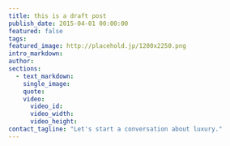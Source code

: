 ```yaml
---
title: this is a draft post
publish_date: 2015-04-01 00:00:00
featured: false
tags:
featured_image: http://placehold.jp/1200x2250.png
intro_markdown:
author:
sections:
  - text_markdown:
    single_image:
    quote:
    video:
      video_id:
      video_width:
      video_height:
contact_tagline: "Let's start a conversation about luxury."
---
```



